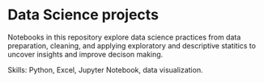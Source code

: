 # Data Science projects

Notebooks in this repository explore data science practices from data preparation, cleaning, and applying exploratory 
and descriptive statitics to uncover insights and improve decison making. 

Skills: Python, Excel, Jupyter Notebook, data visualization. 
